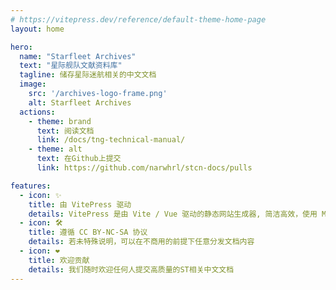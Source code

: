 ```yaml
---
# https://vitepress.dev/reference/default-theme-home-page
layout: home

hero:
  name: "Starfleet Archives"
  text: "星际舰队文献资料库"
  tagline: 储存星际迷航相关的中文文档
  image:
    src: '/archives-logo-frame.png'
    alt: Starfleet Archives
  actions:
    - theme: brand
      text: 阅读文档
      link: /docs/tng-technical-manual/
    - theme: alt
      text: 在Github上提交
      link: https://github.com/narwhrl/stcn-docs/pulls

features:
  - icon: ✨
    title: 由 VitePress 驱动
    details: VitePress 是由 Vite / Vue 驱动的静态网站生成器, 简洁高效，使用 Markdown 语法。
  - icon: 🛠️
    title: 遵循 CC BY-NC-SA 协议
    details: 若未特殊说明，可以在不商用的前提下任意分发文档内容
  - icon: ❤️
    title: 欢迎贡献
    details: 我们随时欢迎任何人提交高质量的ST相关中文文档
---
```


